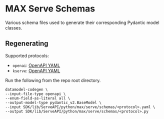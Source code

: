 
# MAX Serve Schemas

Various schema files used to generate their corresponding Pydantic model classes.

## Regenerating

Supported protocols:

- `openai`: [OpenAPI YAML](https://github.com/openai/openai-openapi/blob/master/openapi.yaml)
- `kserve`: [OpenAPI YAML](https://github.com/kserve/kserve/blob/master/docs/predict-api/v2/rest_predict_v2.yaml)

Run the following from the repo root directory.

```shell
datamodel-codegen \
--input-file-type openapi \
--enum-field-as-literal all \
--output-model-type pydantic_v2.BaseModel \
--input SDK/lib/ServeAPI/python/max/serve/schemas/<protocol>.yaml \
--output SDK/lib/ServeAPI/python/max/serve/schemas/<protocol>.py
```
